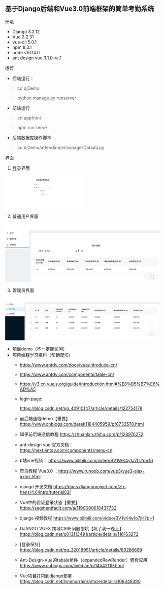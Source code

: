 ## 基于Django后端和Vue3.0前端框架的简单考勤系统

环境

+ Django 3.2.12
+ Vue 3.2.31
+ vue-cil 5.0.1
+ npm 8.3.1
+ node v16.14.0
+ ant design vue 3.1.0-rc.1 





运行

+  后端运行：

 > cd djDemo

 > python manage.py runserver

+ 前端运行

 > cd appfront

 > npm run serve 

+ 后端数据库操作脚本

> cd djDemo/attendance/managerDatadb.py


界面

  

 1. 登录界面

<img src="https://raw.githubusercontent.com/Skylyong/i/main/20220318203925.png" alt="image-20220318203925559" style="zoom:25%;" />

 2. 普通用户界面

   <img src="https://raw.githubusercontent.com/Skylyong/i/main/20220318203724.png" alt="image-20220318203724405" style="zoom:50%;" />

 3. 管理员界面

   <img src="https://raw.githubusercontent.com/Skylyong/i/main/20220318203853.png" alt="image-20220318203853895" style="zoom:50%;" />

+ 项目demo（不一定能访问）
+ 项目编程学习资料（帮助爬坑）
    + https://www.antdv.com/docs/vue/introduce-cn/

	+ https://www.antdv.com/components/table-cn/

	+ https://v3.cn.vuejs.org/guide/introduction.html#%E8%B5%B7%E6%AD%A5
    
	+ login page:

		https://blog.csdn.net/qq_40910147/article/details/122754178
    
	+ 前后端通信demo【重要】
	https://www.cnblogs.com/derek1184405959/p/8733578.html
      
	+ 知乎前后端通信教程
	https://zhuanlan.zhihu.com/p/128976272

	+ ant-design vue 官方文档：https://next.antdv.com/components/menu-cn

	+ b站vue视频： https://www.bilibili.com/video/BV1WK4y1J7fs?p=16

	+ 菜鸟教程 Vue3.0 ：https://www.runoob.com/vue3/vue3-ajax-axios.html

	+ django 开发文档
	https://docs.djangoproject.com/zh-hans/4.0/intro/tutorial03/

	+ Vue中的验证登录状态【重要】
	https://segmentfault.com/a/1190000018437732

	+ django 视频教程
	https://www.bilibili.com/video/BV1vK4y1o7jH?p=1

	+ DJANGO VUE3 跨域CSRF问题刨坑【坑了我一晚上】
	https://blog.csdn.net/u013113491/article/details/116163272
	+ [登录保持]
	https://blog.csdn.net/qq_32018951/article/details/89286669

	+ Ant-Design-Vue的tabale组件（expandedRowRender）嵌套应用 https://www.cnblogs.com/livedian/p/14542119.html

    + Vue项目打包到django部署 https://blog.csdn.net/lymmurrain/article/details/109348390